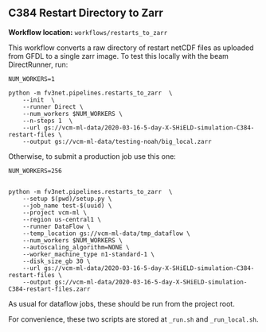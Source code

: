 ## C384 Restart Directory to Zarr

**Workflow location:** `workflows/restarts_to_zarr`

This workflow converts a raw directory of restart netCDF files as uploaded from GFDL to a single zarr image. To test this locally with the beam DirectRunner, run:

```
NUM_WORKERS=1

python -m fv3net.pipelines.restarts_to_zarr  \
    --init  \
    --runner Direct \
    --num_workers $NUM_WORKERS \
    --n-steps 1  \
    --url gs://vcm-ml-data/2020-03-16-5-day-X-SHiELD-simulation-C384-restart-files \
    --output gs://vcm-ml-data/testing-noah/big_local.zarr
```

Otherwise, to submit a production job use this one:

```
NUM_WORKERS=256


python -m fv3net.pipelines.restarts_to_zarr  \
    --setup $(pwd)/setup.py \
    --job_name test-$(uuid) \
    --project vcm-ml \
    --region us-central1 \
    --runner DataFlow \
    --temp_location gs://vcm-ml-data/tmp_dataflow \
    --num_workers $NUM_WORKERS \
    --autoscaling_algorithm=NONE \
    --worker_machine_type n1-standard-1 \
    --disk_size_gb 30 \
    --url gs://vcm-ml-data/2020-03-16-5-day-X-SHiELD-simulation-C384-restart-files \
    --output gs://vcm-ml-data/2020-03-16-5-day-X-SHiELD-simulation-C384-restart-files.zarr
```

As usual for dataflow jobs, these should be run from the project root.

For convenience, these two scripts are stored at `_run.sh` and `_run_local.sh`.